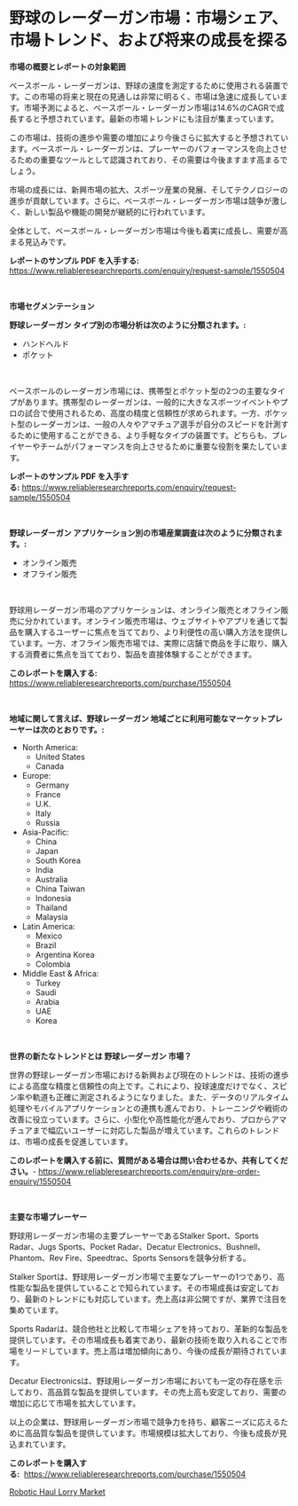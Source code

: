 <p><h1>野球のレーダーガン市場：市場シェア、市場トレンド、および将来の成長を探る</h1></p><p><strong>市場の概要とレポートの対象範囲</strong></p>
<p><p>ベースボール・レーダーガンは、野球の速度を測定するために使用される装置です。この市場の将来と現在の見通しは非常に明るく、市場は急速に成長しています。市場予測によると、ベースボール・レーダーガン市場は14.6%のCAGRで成長すると予想されています。最新の市場トレンドにも注目が集まっています。</p><p>この市場は、技術の進歩や需要の増加により今後さらに拡大すると予想されています。ベースボール・レーダーガンは、プレーヤーのパフォーマンスを向上させるための重要なツールとして認識されており、その需要は今後ますます高まるでしょう。</p><p>市場の成長には、新興市場の拡大、スポーツ産業の発展、そしてテクノロジーの進歩が貢献しています。さらに、ベースボール・レーダーガン市場は競争が激しく、新しい製品や機能の開発が継続的に行われています。</p><p>全体として、ベースボール・レーダーガン市場は今後も着実に成長し、需要が高まる見込みです。</p></p>
<p><strong>レポートのサンプル PDF を入手する:</strong> <a href="https://www.reliableresearchreports.com/enquiry/request-sample/1550504">https://www.reliableresearchreports.com/enquiry/request-sample/1550504</a></p>
<p>&nbsp;</p>
<p><strong>市場セグメンテーション</strong></p>
<p><strong>野球レーダーガン タイプ別の市場分析は次のように分類されます。:</strong></p>
<p><ul><li>ハンドヘルド</li><li>ポケット</li></ul></p>
<p>&nbsp;</p>
<p><p>ベースボールのレーダーガン市場には、携帯型とポケット型の2つの主要なタイプがあります。携帯型のレーダーガンは、一般的に大きなスポーツイベントやプロの試合で使用されるため、高度の精度と信頼性が求められます。一方、ポケット型のレーダーガンは、一般の人々やアマチュア選手が自分のスピードを計測するために使用することができる、より手軽なタイプの装置です。どちらも、プレイヤーやチームがパフォーマンスを向上させるために重要な役割を果たしています。</p></p>
<p><strong>レポートのサンプル PDF を入手する:</strong>&nbsp;<a href="https://www.reliableresearchreports.com/enquiry/request-sample/1550504">https://www.reliableresearchreports.com/enquiry/request-sample/1550504</a></p>
<p>&nbsp;</p>
<p><strong> 野球レーダーガン アプリケーション別の市場産業調査は次のように分類されます。:</strong></p>
<p><ul><li>オンライン販売</li><li>オフライン販売</li></ul></p>
<p>&nbsp;</p>
<p><p>野球用レーダーガン市場のアプリケーションは、オンライン販売とオフライン販売に分かれています。オンライン販売市場は、ウェブサイトやアプリを通じて製品を購入するユーザーに焦点を当てており、より利便性の高い購入方法を提供しています。一方、オフライン販売市場では、実際に店舗で商品を手に取り、購入する消費者に焦点を当てており、製品を直接体験することができます。</p></p>
<p><strong>このレポートを購入する:</strong>&nbsp; <a href="https://www.reliableresearchreports.com/purchase/1550504">https://www.reliableresearchreports.com/purchase/1550504</a></p>
<p>&nbsp;</p>
<p><strong>地域に関して言えば、野球レーダーガン 地域ごとに利用可能なマーケットプレーヤーは次のとおりです。:</strong></p>
<p><ul>
    <li>
        North America:
        <ul>
            <li>United States</li>
            <li>Canada</li>
        </ul>
    </li>
    <li>
        Europe:
        <ul>
            <li>Germany</li>
            <li>France</li>
            <li>U.K.</li>
            <li>Italy</li>
            <li>Russia</li>
        </ul>
    </li>
    <li>
        Asia-Pacific:
        <ul>
            <li>China</li>
            <li>Japan</li>
            <li>South Korea</li>
            <li>India</li>
            <li>Australia</li>
            <li>China Taiwan</li>
            <li>Indonesia</li>
            <li>Thailand</li>
            <li>Malaysia</li>
        </ul>
    </li>
    <li>
        Latin America:
        <ul>
            <li>Mexico</li>
            <li>Brazil</li>
            <li>Argentina Korea</li>
            <li>Colombia</li>
        </ul>
    </li>
    <li>
        Middle East & Africa:
        <ul>
            <li>Turkey</li>
            <li>Saudi</li>
            <li>Arabia</li>
            <li>UAE</li>
            <li>Korea</li>
        </ul>
    </li>
    </ul></p>
<p>&nbsp;</p>
<p><strong>世界の新たなトレンドとは 野球レーダーガン 市場？</strong></p>
<p><p>世界の野球レーダーガン市場における新興および現在のトレンドは、技術の進歩による高度な精度と信頼性の向上です。これにより、投球速度だけでなく、スピン率や軌道も正確に測定されるようになりました。また、データのリアルタイム処理やモバイルアプリケーションとの連携も進んでおり、トレーニングや戦術の改善に役立っています。さらに、小型化や高性能化が進んでおり、プロからアマチュアまで幅広いユーザーに対応した製品が増えています。これらのトレンドは、市場の成長を促進しています。</p></p>
<p><strong>このレポートを購入する前に、質問がある場合は問い合わせるか、共有してください。</strong>- <a href="https://www.reliableresearchreports.com/enquiry/pre-order-enquiry/1550504">https://www.reliableresearchreports.com/enquiry/pre-order-enquiry/1550504</a></p>
<p>&nbsp;</p>
<p><strong>主要な市場プレーヤー</strong></p>
<p><p>野球用レーダーガン市場の主要プレーヤーであるStalker Sport、Sports Radar、Jugs Sports、Pocket Radar、Decatur Electronics、Bushnell、Phantom、Rev Fire、Speedtrac、Sports Sensorsを競争分析する。</p><p>Stalker Sportは、野球用レーダーガン市場で主要なプレーヤーの1つであり、高性能な製品を提供していることで知られています。その市場成長は安定しており、最新のトレンドにも対応しています。売上高は非公開ですが、業界で注目を集めています。</p><p>Sports Radarは、競合他社と比較して市場シェアを持っており、革新的な製品を提供しています。その市場成長も着実であり、最新の技術を取り入れることで市場をリードしています。売上高は増加傾向にあり、今後の成長が期待されています。</p><p>Decatur Electronicsは、野球用レーダーガン市場においても一定の存在感を示しており、高品質な製品を提供しています。その売上高も安定しており、需要の増加に応じて市場を拡大しています。</p><p>以上の企業は、野球用レーダーガン市場で競争力を持ち、顧客ニーズに応えるために高品質な製品を提供しています。市場規模は拡大しており、今後も成長が見込まれています。</p></p>
<p><strong>このレポートを購入する:</strong>&nbsp;&nbsp;<a href="https://www.reliableresearchreports.com/purchase/1550504">https://www.reliableresearchreports.com/purchase/1550504</a></p>
<p><p><a href="https://silk-columnist-571.notion.site/Robotic-Haul-Lorry-Market-Size-Growing-and-Forecasted-for-period-from-2024-2031-and-provides-compl-72ab11abee7c41f7bddf9d83f68339bf">Robotic Haul Lorry Market</a></p></p>